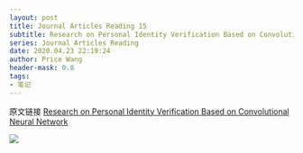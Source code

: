 ```yaml
---
layout: post
title: Journal Articles Reading 15
subtitle: Research on Personal Identity Verification Based on Convolutional Neural Network
series: Journal Articles Reading
date: 2020.04.23 22:19:24
author: Price Wang
header-mask: 0.8
tags:
- 笔记
---
```


原文链接 [Research on Personal Identity Verification Based on Convolutional Neural Network](https://ieeexplore.ieee.org/document/8711104)

<img class="post_img" src="{{ site.baseurl }}/img/post/{{ page.series }}/{{ page.title }}.png">
